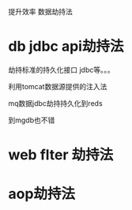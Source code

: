 提升效率 数据劫持法

# db jdbc api劫持法
劫持标准的持久化接口 jdbc等。。。

利用tomcat数据源提供的注入法

mq数据jdbc劫持持久化到reds

到mgdb也不错
# web flter 劫持法

# aop劫持法